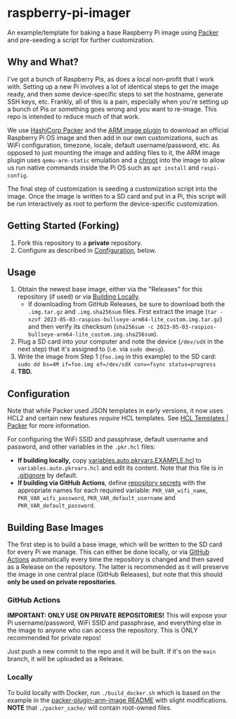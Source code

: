 # raspberry-pi-imager

An example/template for baking a base Raspberry Pi image using [Packer](https://www.packer.io/) and pre-seeding a script for further customization.

## Why and What?

I've got a bunch of Raspberry Pis, as does a local non-profit that I work with. Setting up a new Pi involves a lot of identical steps to get the image ready, and then some device-specific steps to set the hostname, generate SSH keys, etc. Frankly, all of this is a pain, especially when you're setting up a bunch of Pis or something goes wrong and you want to re-image. This repo is intended to reduce much of that work.

We use [HashiCorp Packer](https://www.packer.io/) and the [ARM image plugin](https://github.com/solo-io/packer-plugin-arm-image) to download an official Raspberry Pi OS image and then add in our own customizations, such as WiFi configuration, timezone, locale, default username/password, etc. As opposed to just mounting the image and adding files to it, the ARM image plugin uses `qemu-arm-static` emulation and a [chroot](https://en.wikipedia.org/wiki/Chroot) into the image to allow us run native commands inside the Pi OS such as `apt install` and `raspi-config`.

The final step of customization is seeding a customization script into the image. Once the image is written to a SD card and put in a Pi, this script will be run interactively as root to perform the device-specific customization.

## Getting Started (Forking)

1. Fork this repository to a **private** repository.
2. Configure as described in [Configuration](#configuration), below.

## Usage

1. Obtain the newest base image, either via the "Releases" for this repository (if used) or via [Building Locally](#locally).
   * If downloading from GitHub Releases, be sure to download both the `.img.tar.gz` and `.img.sha256sum` files. First extract the image (`tar -xzvf 2023-05-03-raspios-bullseye-arm64-lite_custom.img.tar.gz`) and then verify its checksum (`sha256sum -c 2023-05-03-raspios-bullseye-arm64-lite_custom.img.sha256sum`).
2. Plug a SD card into your computer and note the device (``/dev/sdX`` in the next step) that it's assigned to (i.e. via `sudo dmesg`).
3. Write the image from Step 1 (``foo.img`` in this example) to the SD card: ``sudo dd bs=4M if=foo.img of=/dev/sdX conv=fsync status=progress``
4. **TBD.**

## Configuration

Note that while Packer used JSON templates in early versions, it now uses HCL2 and certain new features _require_ HCL templates. See [HCL Templates | Packer](https://developer.hashicorp.com/packer/docs/templates/hcl_templates) for more information.

For configuring the WiFi SSID and passphrase, default username and password, and other variables in the `.pkr.hcl` files:

* **If building locally,** copy [variables.auto.pkrvars.EXAMPLE.hcl](variables.auto.pkrvars.EXAMPLE.hcl) to `variables.auto.pkrvars.hcl` and edit its content. Note that this file is in [.gitignore](.gitignore) by default.
* **If building via GitHub Actions**, define [repository secrets](https://docs.github.com/en/actions/security-guides/encrypted-secrets#creating-encrypted-secrets-for-a-repository) with the appropriate names for each required variable: ``PKR_VAR_wifi_name``, ``PKR_VAR_wifi_password``, ``PKR_VAR_default_username`` and ``PKR_VAR_default_password``.

## Building Base Images

The first step is to build a base image, which will be written to the SD card for every Pi we manage. This can either be done locally, or via [GitHub Actions](https://docs.github.com/en/actions) automatically every time the repository is changed and then saved as a Release on the repository. The latter is recommended as it will preserve the image in one central place (GitHub Releases), but note that this should **only be used on private repositories**.

### GitHub Actions

**IMPORTANT: ONLY USE ON PRIVATE REPOSITORIES!** This will expose your Pi username/password, WiFi SSID and passphrase, and everything else in the image to anyone who can access the repository. This is ONLY recommended for private repos!

Just push a new commit to the repo and it will be built. If it's on the `main` branch, it will be uploaded as a Release.

### Locally

To build locally with Docker, run `./build_docker.sh` which is based on the example in the [packer-plugin-arm-image README](https://github.com/solo-io/packer-plugin-arm-image#running-with-docker) with slight modifications. **NOTE** that `./packer_cache/` will contain root-owned files.
